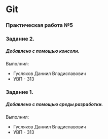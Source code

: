 # Git
### Практическая работа №5
### Задание 2.
##### Добавлено с помощью консоли.
Выполнил:
* Гусляков Даниил Владиславович
* УВП - 313
### Задание 1.
##### Добавлено с помощью среды разработки.
Выполнил:
* Гусляков Даниил Владиславович
* УВП - 313

